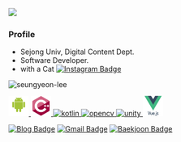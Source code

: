 <p> <img src="https://img1.daumcdn.net/thumb/R1280x0/?scode=mtistory2&fname=https%3A%2F%2Fblog.kakaocdn.net%2Fdn%2FdSTnmi%2Fbtqy4dMRp7v%2F27bpbaPCv5v5Q20TfKaKEK%2Fimg.jpg"></img>
</p>

### Profile
- Sejong Univ, Digital Content Dept.
- Software Developer.
- with a Cat [![Instagram Badge](https://img.shields.io/badge/-soybean.milk-dd2a7b?style=flat-square&logo=instagram&logoColor=white&link=https://www.instagram.com/soybean.milk/)](https://www.instagram.com/soybean.milk/)

<img src="https://github-readme-stats.vercel.app/api/top-langs/?username=seungyeon-lee&layout=compact&hide=html" alt="seungyeon-lee" />

<p align="left"> <a href="https://developer.android.com" target="_blank"> <img src="https://raw.githubusercontent.com/devicons/devicon/master/icons/android/android-original-wordmark.svg" alt="android" width="40" height="40"/> </a> <a href="https://www.w3schools.com/cpp/" target="_blank"> <img src="https://raw.githubusercontent.com/devicons/devicon/master/icons/cplusplus/cplusplus-original.svg" alt="cplusplus" width="40" height="40"/> </a> <a href="https://kotlinlang.org" target="_blank"> <img src="https://www.vectorlogo.zone/logos/kotlinlang/kotlinlang-icon.svg" alt="kotlin" width="40" height="40"/> </a> <a href="https://opencv.org/" target="_blank"> <img src="https://www.vectorlogo.zone/logos/opencv/opencv-icon.svg" alt="opencv" width="40" height="40"/> </a> <a href="https://unity.com/" target="_blank"> <img src="https://www.vectorlogo.zone/logos/unity3d/unity3d-icon.svg" alt="unity" width="40" height="40"/> </a> <a href="https://vuejs.org/" target="_blank"> <img src="https://raw.githubusercontent.com/devicons/devicon/master/icons/vuejs/vuejs-original-wordmark.svg" alt="vuejs" width="40" height="40"/> </a> </p>


<div align=left>

[![Blog Badge](http://img.shields.io/badge/-Blog-0076D6?style=flat-square&logo=Internet%20Explorer&link=https://n-square.tistory.com/)](https://n-square.tistory.com/) 
[![Gmail Badge](https://img.shields.io/badge/-Gmail-d14836?style=flat-square&logo=Gmail&logoColor=white&link=mailto:yeondiary@gmail.com)](mailto:yeondiary@gmail.com)
[![Baekjoon Badge](http://img.shields.io/badge/-Baekjoon-ff813f?style=flat-square&logo=Buy%20Me%20A%20Coffee&logoColor=white&link=https://www.acmicpc.net/user/lsyn97)](https://www.acmicpc.net/user/lsyn97) 
</div>
